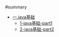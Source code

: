 #summary

* [一.java基础](1-java基础/README.md)
	* [1-java基础-part1](1-java基础/java基础-part1.md)
	* [2-java基础-part2](1-java基础/java基础-part2.md)